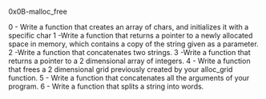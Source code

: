 0x0B-malloc_free

0 - Write a function that creates an array of chars, and initializes it with a specific char
1 -Write a function that returns a pointer to a newly allocated space in memory, which contains a copy of the string given as a parameter. 
2 -Write a function that concatenates two strings.
3 -Write a function that returns a pointer to a 2 dimensional array of integers.
4 - Write a function that frees a 2 dimensional grid previously created by your alloc_grid function.
5 - Write a function that concatenates all the arguments of your program.
6 - Write a function that splits a string into words.
